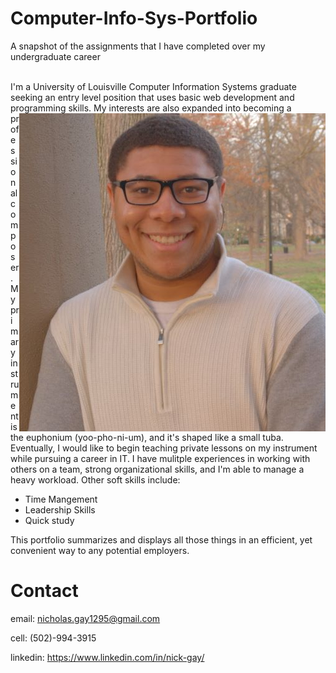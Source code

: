 # Computer-Info-Sys-Portfolio
A snapshot of the assignments that I have completed over my undergraduate career

<br>
I'm a University of Louisville Computer Information Systems graduate seeking an entry level position that uses basic web development and programming skills. <img align="right" src="https://github.com/NickG1216/Files/blob/master/DSC_0005-1.jpg">My interests are also expanded into becoming a professional composer. My primary instrument is the euphonium (yoo-pho-ni-um), and it's shaped like a small tuba. Eventually, I would like to begin teaching private lessons on my instrument while pursuing a career in IT. I have mulitple experiences in working with others on a team, strong organizational skills, and I'm able to manage a heavy workload. Other soft skills include: 

* Time Mangement
* Leadership Skills
* Quick study

This portfolio summarizes and displays all those things in an efficient, yet convenient way to any potential employers.


# Contact
email: nicholas.gay1295@gmail.com

cell: (502)-994-3915

linkedin: https://www.linkedin.com/in/nick-gay/
